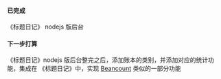 #### 已完成
《标题日记》 nodejs 版后台

#### 下一步打算
《标题日记》nodejs 版后台整完之后，添加账本的类别，并添加对应的统计功能，集成在 《标题日记》中，实现 [Beancount](https://github.com/beancount/beancount) 类似的一部分功能
